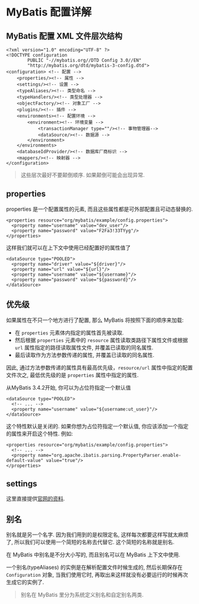 # MyBatis 配置详解

## MyBatis 配置 XML 文件层次结构
```
<?xml version="1.0" encoding="UTF-8" ?>
<!DOCTYPE configuration
        PUBLIC "-//mybatis.org//DTD Config 3.0//EN"
        "http://mybatis.org/dtd/mybatis-3-config.dtd">
<configuration> <!-- 配置 -->
    <properties/><!-- 属性 -->
    <settings/><!-- 设置 -->
    <typeAliases/><!-- 类型命名 -->
    <typeHandlers/><!-- 类型处理器 -->
    <objectFactory/><!-- 对象工厂 -->
    <plugins/><!-- 插件 -->
    <environments><!-- 配置环境 -->
        <environment><!-- 环境变量 -->
            <transactionManager type=""/><!-- 事物管理器-->
            <dataSource/><!-- 数据源 -->
        </environment>
    </environments>
    <databaseIdProvider/><!-- 数据库厂商标识 -->
    <mappers/><!-- 映射器 -->
</configuration>
```

> 这些层次最好不要颠倒顺序. 如果颠倒可能会出现异常.

## properties
properties 是一个配置属性的元素, 而且这些属性都是可外部配置且可动态替换的.
```
<properties resource="org/mybatis/example/config.properties">
  <property name="username" value="dev_user"/>
  <property name="password" value="F2Fa3!33TYyg"/>
</properties>
```

这样我们就可以在上下文中使用已经配置好的属性值了

```
<dataSource type="POOLED">
  <property name="driver" value="${driver}"/>
  <property name="url" value="${url}"/>
  <property name="username" value="${username}"/>
  <property name="password" value="${password}"/>
</dataSource>
```

## 优先级
如果属性在不只一个地方进行了配置, 那么 MyBatis 将按照下面的顺序来加载:
 - 在 ```properties``` 元素体内指定的属性首先被读取.
 - 然后根据 ```properties``` 元素中的 ```resource``` 属性读取类路径下属性文件或根据 ```url``` 属性指定的路径读取属性文件, 并覆盖已读取的同名属性.
 - 最后读取作为方法参数传递的属性, 并覆盖已读取的同名属性.

因此, 通过方法参数传递的属性具有最高优先级，```resource/url``` 属性中指定的配置文件次之, 最低优先级的是 ```properties``` 属性中指定的属性.

从MyBatis 3.4.2开始, 你可以为占位符指定一个默认值
```
<dataSource type="POOLED">
  <!-- ... -->
  <property name="username" value="${username:ut_user}"/>
</dataSource>
```

这个特性默认是关闭的. 如果你想为占位符指定一个默认值, 你应该添加一个指定的属性来开启这个特性. 例如:
```
<properties resource="org/mybatis/example/config.properties">
  <!-- ... -->
  <property name="org.apache.ibatis.parsing.PropertyParser.enable-default-value" value="true"/>
</properties>
```

## settings

这里直接提供[官网的资料](http://www.mybatis.org/mybatis-3/zh/configuration.html#settings).

## 别名

别名就是另一个名字. 因为我们用到的是权限定名, 这样每次都要这样写就太麻烦了, 所以我们可以使用一个简短的名称去代替它. 这个简短的名称就是别名.

在 MyBatis 中别名是不分大小写的, 而且别名可以在 MyBatis 上下文中使用. 

一个别名(typeAliases) 的实例是在解析配置文件时候生成的, 然后长期保存在 ```Configuration``` 对象, 当我们使用它时, 再取出来这样就没有必要运行的时候再次生成它的实例了.



> 别名在 MyBatis 里分为系统定义别名和自定别名两类.



